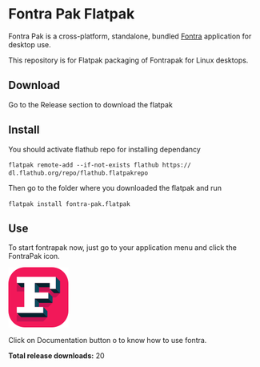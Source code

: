 # Fontra Pak Flatpak

Fontra Pak is a cross-platform, standalone, bundled [Fontra](https://github.com/fontra/fontra) application for desktop use.

This repository is for Flatpak packaging of Fontrapak for Linux desktops.
## Download

Go to the Release section to download the flatpak

## Install

You should activate flathub repo for installing dependancy
```
flatpak remote-add --if-not-exists flathub https://
dl.flathub.org/repo/flathub.flatpakrepo

```
Then go to the folder where you downloaded the flatpak and run

`flatpak install fontra-pak.flatpak`

## Use

To start fontrapak now, just go to your application menu and click the FontraPak icon.

![FontraPak](data/icons/fontrapak.png)

Click on Documentation button o to know how to use fontra.

<!--DOWNLOAD_COUNT-->
**Total release downloads:** 20
